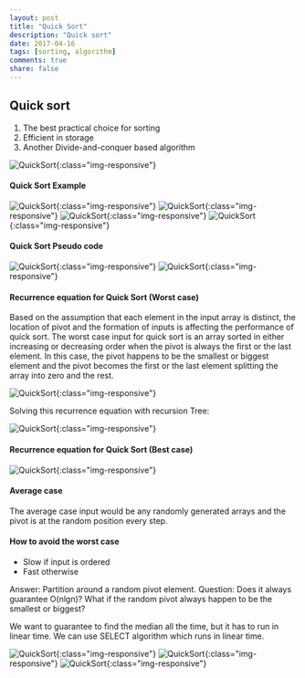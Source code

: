 ```yaml
---
layout: post
title: "Quick Sort"
description: "Quick sort"
date: 2017-04-16
tags: [sorting, algorithm]
comments: true
share: false
---
```


## Quick sort

1. The best practical choice for sorting
2. Efficient in storage
3. Another Divide-and-conquer based algorithm

![QuickSort](/assets/images/DivideAndConquerParadigm.png){:class="img-responsive"}

#### Quick Sort Example

![QuickSort](/assets/images/QuickSortEx1.png){:class="img-responsive"}
![QuickSort](/assets/images/QuickSortEx2.png){:class="img-responsive"}
![QuickSort](/assets/images/QuickSortEx3.png){:class="img-responsive"}
![QuickSort](/assets/images/QuickSortEx4.png){:class="img-responsive"}

#### Quick Sort Pseudo code

![QuickSort](/assets/images/QuickSort_Pseudo1.png){:class="img-responsive"}
![QuickSort](/assets/images/QuickSort_Pseudo2.png){:class="img-responsive"}

#### Recurrence equation for Quick Sort (Worst case)

Based on the assumption that each element in the input array is distinct, the location of pivot and the formation of inputs is affecting the performance of quick sort. The worst case input for quick sort is an array sorted in either increasing or decreasing order when the pivot is always the first or the last element. In this case, the pivot happens to be the smallest or biggest element and the pivot becomes the first or the last element splitting the array into zero and the rest.

![QuickSort](/assets/images/QuickSort_WorstCase.png){:class="img-responsive"}


Solving this recurrence equation with recursion Tree:

![QuickSort](/assets/images/QuickSort_WorstCaseRecursionTree.png){:class="img-responsive"}


#### Recurrence equation for Quick Sort (Best case)

![QuickSort](/assets/images/QuickSort_BestCase.png){:class="img-responsive"}


#### Average case

The average case input would be any randomly generated arrays and the pivot is at the random position every step.


#### How to avoid the worst case

- Slow if input is ordered
- Fast otherwise

Answer: Partition around a random pivot element.
Question: Does it always guarantee O(nlgn)? What if the random pivot always happen to be the smallest or biggest?

We want to guarantee to find the median all the time, but it has to run in linear time.
We can use SELECT algorithm which runs in linear time.

![QuickSort](/assets/images/SelectAlgorithm1.png){:class="img-responsive"}
![QuickSort](/assets/images/SelectAlgorithm2.png){:class="img-responsive"}
![QuickSort](/assets/images/SelectPseudoCode.png){:class="img-responsive"}
